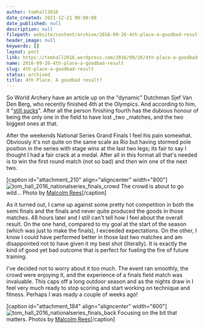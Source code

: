 ```yaml
---
author: tomhall2016
date_created: 2021-12-21 00:00:00
date_published: null
description: null
filepath: website/content/archive/2016-09-26-4th-place-a-goodbad-result.md
header_image: null
keywords: []
layout: post
link: https://tomhall2016.wordpress.com/2016/09/26/4th-place-a-goodbad-result/
name: 2016-09-26-4th-place-a-goodbad-result
slug: 4th-place-a-goodbad-result
status: archived
title: 4th Place. A goodbad result?
---
```


So World Archery have an article up on the "dynamic" Dutchman Sjef Van Den Berg, who recently finished 4th at the Olympics. And according to him, it "[still sucks](https://worldarchery.org/news/145382/4th-place-still-sucks-says-sjef)". After all the person finishing fourth has the dubious honour of being the only one in the field to have lost _two _matches, and the two biggest ones at that.

After the weekends National Series Grand Finals I feel his pain somewhat. Obviously it's not quite on the same scale as Rio but having stormed pole position in the series with stage wins at the last two legs; its fair to say I thought I had a fair crack at a medal. After all in this format all that's needed is to win the first round match (not so bad) and then win one of the next two.

[caption id="attachment_210" align="aligncenter" width="800"]![tom_hall_2016_nationalseries_finals_crowd](https://tomhall2016.files.wordpress.com/2016/09/tom_hall_2016_nationalseries_finals_crowd.jpg) The crowd is about to go wild... Photo by [Malcolm Rees](https://www.flickr.com/photos/bimbling_along/albums/72157673189766912/page2)[/caption]

As it turned out, I came up against some pretty hot competition in both the semi finals and the finals and never quite produced the goods in those matches. 48 hours later and I still can't tell how I feel about the overall result. On the one hand, compared to my goal at the start of the season (which was just to make the finals), I exceeded expectations. On the other, I know I could have performed better in those last two matches and am disappointed not to have given it my best shot (literally). It is exactly the kind of good yet bad outcome that is perfect for fueling the fire of future training.

I've decided not to worry about it too much. The event ran smoothly, the crowd were enjoying it, and the experience of a finals field match was invaluable. This caps off a long outdoor season and as the nights draw in I feel very much ready to stop scoring and start working on technique and fitness. Perhaps I was ready a couple of weeks ago!

[caption id="attachment_184" align="aligncenter" width="600"]![tom_hall_2016_nationalseries_finals_back](https://tomhall2016.files.wordpress.com/2016/09/tom_hall_2016_nationalseries_finals_back.jpg) Focusing on the bit that matters. Photos by [Malcolm Rees](https://www.flickr.com/photos/bimbling_along/albums/72157673189766912/page1)[/caption]
